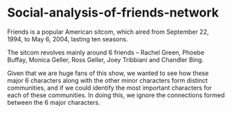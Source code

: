 # Social-analysis-of-friends-network

Friends is a popular American sitcom, which aired from September 22, 1994, to May 6, 2004, lasting ten seasons.

The sitcom revolves mainly around 6 friends – Rachel Green, Phoebe Buffay, Monica Geller, Ross Geller, Joey Tribbiani and Chandler Bing.

Given that we are huge fans of this show, we wanted to see how these major 6 characters along with the other minor characters form distinct communities, and if we could identify the most important characters for each of these communities.
In doing this, we ignore the connections formed between the 6 major characters.
